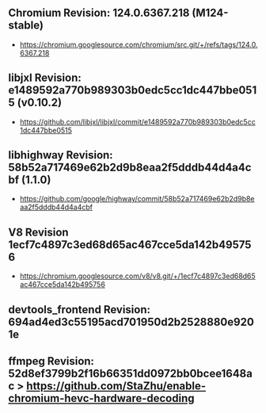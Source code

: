 
## Chromium Revision: 124.0.6367.218 (M124-stable)
 - https://chromium.googlesource.com/chromium/src.git/+/refs/tags/124.0.6367.218

## libjxl Revision: e1489592a770b989303b0edc5cc1dc447bbe0515 (v0.10.2)

 - https://github.com/libjxl/libjxl/commit/e1489592a770b989303b0edc5cc1dc447bbe0515

## libhighway Revision: 58b52a717469e62b2d9b8eaa2f5dddb44d4a4cbf (1.1.0)

 - https://github.com/google/highway/commit/58b52a717469e62b2d9b8eaa2f5dddb44d4a4cbf

## V8 Revision 1ecf7c4897c3ed68d65ac467cce5da142b495756

 - https://chromium.googlesource.com/v8/v8.git/+/1ecf7c4897c3ed68d65ac467cce5da142b495756

## devtools_frontend Revision: 694ad4ed3c55195acd701950d2b2528880e9201e

## ffmpeg Revision: 52d8ef3799b2f16b66351dd0972bb0bcee1648ac > https://github.com/StaZhu/enable-chromium-hevc-hardware-decoding
